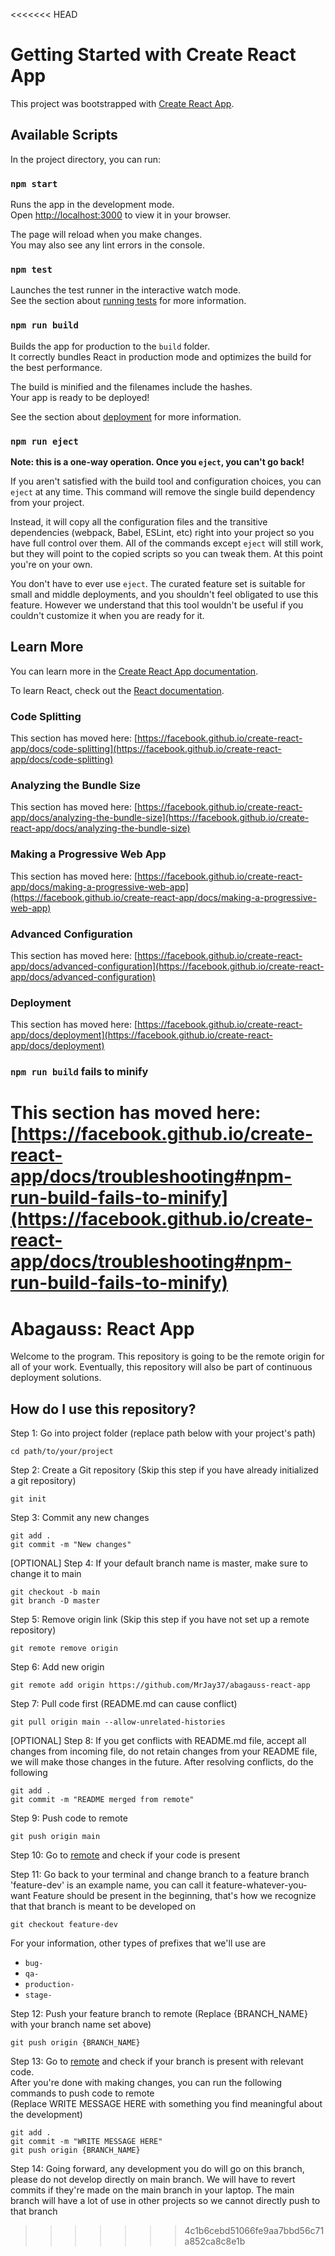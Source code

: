 <<<<<<< HEAD
# Getting Started with Create React App

This project was bootstrapped with [Create React App](https://github.com/facebook/create-react-app).

## Available Scripts

In the project directory, you can run:

### `npm start`

Runs the app in the development mode.\
Open [http://localhost:3000](http://localhost:3000) to view it in your browser.

The page will reload when you make changes.\
You may also see any lint errors in the console.

### `npm test`

Launches the test runner in the interactive watch mode.\
See the section about [running tests](https://facebook.github.io/create-react-app/docs/running-tests) for more information.

### `npm run build`

Builds the app for production to the `build` folder.\
It correctly bundles React in production mode and optimizes the build for the best performance.

The build is minified and the filenames include the hashes.\
Your app is ready to be deployed!

See the section about [deployment](https://facebook.github.io/create-react-app/docs/deployment) for more information.

### `npm run eject`

**Note: this is a one-way operation. Once you `eject`, you can't go back!**

If you aren't satisfied with the build tool and configuration choices, you can `eject` at any time. This command will remove the single build dependency from your project.

Instead, it will copy all the configuration files and the transitive dependencies (webpack, Babel, ESLint, etc) right into your project so you have full control over them. All of the commands except `eject` will still work, but they will point to the copied scripts so you can tweak them. At this point you're on your own.

You don't have to ever use `eject`. The curated feature set is suitable for small and middle deployments, and you shouldn't feel obligated to use this feature. However we understand that this tool wouldn't be useful if you couldn't customize it when you are ready for it.

## Learn More

You can learn more in the [Create React App documentation](https://facebook.github.io/create-react-app/docs/getting-started).

To learn React, check out the [React documentation](https://reactjs.org/).

### Code Splitting

This section has moved here: [https://facebook.github.io/create-react-app/docs/code-splitting](https://facebook.github.io/create-react-app/docs/code-splitting)

### Analyzing the Bundle Size

This section has moved here: [https://facebook.github.io/create-react-app/docs/analyzing-the-bundle-size](https://facebook.github.io/create-react-app/docs/analyzing-the-bundle-size)

### Making a Progressive Web App

This section has moved here: [https://facebook.github.io/create-react-app/docs/making-a-progressive-web-app](https://facebook.github.io/create-react-app/docs/making-a-progressive-web-app)

### Advanced Configuration

This section has moved here: [https://facebook.github.io/create-react-app/docs/advanced-configuration](https://facebook.github.io/create-react-app/docs/advanced-configuration)

### Deployment

This section has moved here: [https://facebook.github.io/create-react-app/docs/deployment](https://facebook.github.io/create-react-app/docs/deployment)

### `npm run build` fails to minify

This section has moved here: [https://facebook.github.io/create-react-app/docs/troubleshooting#npm-run-build-fails-to-minify](https://facebook.github.io/create-react-app/docs/troubleshooting#npm-run-build-fails-to-minify)
=======
# Abagauss: React App

Welcome to the program. This repository is going to be the remote origin for all of your work. Eventually, this repository will also be part of continuous deployment solutions.

## How do I use this repository?

Step 1: Go into project folder (replace path below with your project's path)
```shell
cd path/to/your/project
```

Step 2: Create a Git repository (Skip this step if you have already initialized a git repository)
```shell
git init
```
Step 3: Commit any new changes
```shell
git add .
git commit -m "New changes"
```
[OPTIONAL] Step 4: If your default branch name is master, make sure to change it to main
```shell
git checkout -b main
git branch -D master
```
Step 5: Remove origin link (Skip this step if you have not set up a remote repository)
```shell
git remote remove origin
```
Step 6: Add new origin
```shell
git remote add origin https://github.com/MrJay37/abagauss-react-app
```
Step 7: Pull code first (README.md can cause conflict)
```shell
git pull origin main --allow-unrelated-histories
```
[OPTIONAL] Step 8: If you get conflicts with README.md file, accept all changes from incoming file, do not retain changes from your README file, we will make those changes in the future. After resolving conflicts, do the following
```shell
git add .
git commit -m "README merged from remote"
```

Step 9: Push code to remote
```shell
git push origin main
```
Step 10: Go to [remote](https://github.com/MrJay37/abagauss-react-app) and check if your code is present

Step 11: Go back to your terminal and change branch to a feature branch
'feature-dev' is an example name, you can call it feature-whatever-you-want
Feature should be present in the beginning, that's how we recognize that that branch is
meant to be developed on
```shell
git checkout feature-dev
```

For your information, other types of prefixes that we'll use are  
* `bug-`
* `qa-`
* `production-`
* `stage-`

Step 12: Push your feature branch to remote (Replace {BRANCH_NAME} with your branch name set above)
```shell
git push origin {BRANCH_NAME}
```

Step 13: Go to [remote](https://github.com/MrJay37/abagauss-react-app) and check if your branch is present with relevant code.  
After you're done with making changes, you can run the following  commands to push code to remote  
(Replace WRITE MESSAGE HERE with something you find meaningful about the development)
```shell
git add .
git commit -m "WRITE MESSAGE HERE"
git push origin {BRANCH_NAME}
```

Step 14: Going forward, any development you do will go on this branch, please do not develop directly on main branch. We will have to revert commits if they're made on the main branch in your laptop. The main branch will have a lot of use in other projects so we cannot directly push to that branch
>>>>>>> 4c1b6cebd51066fe9aa7bbd56c71a852ca8c8e1b
